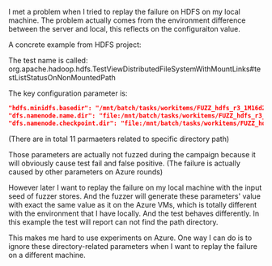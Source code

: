 I met a problem when I tried to replay the failure on HDFS on my local machine.
The problem actually comes from the environment difference between the server and local,
this reflects on the configuraiton value.

A concrete example from HDFS project:

The test name is called: 
org.apache.hadoop.hdfs.TestViewDistributedFileSystemWithMountLinks#testListStatusOnNonMountedPath

The key configuration parameter is:
```json
"hdfs.minidfs.basedir": "/mnt/batch/tasks/workitems/FUZZ_hdfs_r3_1M16d23h30m50s/job-1/Task755/wd/confuzz/scripts/fuzz-hadoop/hadoop-hdfs-project/hadoop-hdfs/target/test/data/dfs",
"dfs.namenode.name.dir": "file:/mnt/batch/tasks/workitems/FUZZ_hdfs_r3_1M16d23h30m50s/job-1/Task755/wd/confuzz/scripts/fuzz-hadoop/hadoop-hdfs-project/hadoop-hdfs/target/test/data/dfs/name-0-1,file:/mnt/batch/tasks/workitems/FUZZ_hdfs_r3_1M16d23h30m50s/job-1/Task755/wd/confuzz/scripts/fuzz-hadoop/hadoop-hdfs-project/hadoop-hdfs/target/test/data/dfs/name-0-2",
"dfs.namenode.checkpoint.dir": "file:/mnt/batch/tasks/workitems/FUZZ_hdfs_r3_1M16d23h30m50s/job-1/Task755/wd/confuzz/scripts/fuzz-hadoop/hadoop-hdfs-project/hadoop-hdfs/target/test/data/dfs/namesecondary-0-1,file:/mnt/batch/tasks/workitems/FUZZ_hdfs_r3_1M16d23h30m50s/job-1/Task755/wd/confuzz/scripts/fuzz-hadoop/hadoop-hdfs-project/hadoop-hdfs/target/test/data/dfs/namesecondary-0-2"
```
(There are in total 11 parmaeters related to specific directory path)

Those parameters are actually not fuzzed during the campaign because it will obviously cause test fail and false positive.
(The failure is actually caused by other parameters on Azure rounds)

However later I want to replay the failure on my local machine with the input seed of fuzzer stores. And the fuzzer will
generate these parameters' value with exact the same value as it on the Azure VMs, which is totally different with the 
environment that I have locally. And the test behaves differently. In this example the test will report can not find the 
path directory.

This makes me hard to use experiments on Azure. One way I can do is to ignore these directory-related parameters when I 
want to replay the failure on a different machine.
